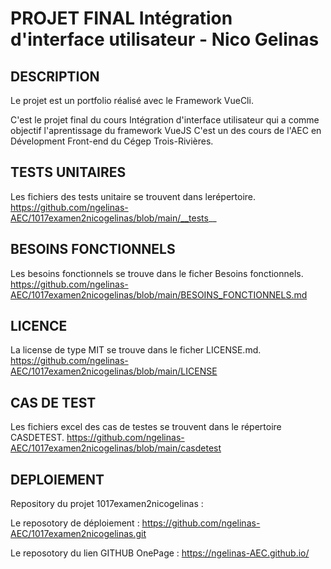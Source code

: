 # PROJET FINAL Intégration d'interface utilisateur - Nico Gelinas

## DESCRIPTION 

Le projet est un portfolio réalisé avec le Framework VueCli.

C'est le projet final du cours Intégration d'interface utilisateur qui a comme objectif l'aprentissage du framework VueJS
C'est un des cours de l'AEC en Dévelopment Front-end du Cégep Trois-Rivières.


## TESTS UNITAIRES

Les fichiers des tests unitaire se trouvent dans lerépertoire. 
https://github.com/ngelinas-AEC/1017examen2nicogelinas/blob/main/__tests__


## BESOINS FONCTIONNELS

Les besoins fonctionnels se trouve dans le ficher Besoins fonctionnels.
https://github.com/ngelinas-AEC/1017examen2nicogelinas/blob/main/BESOINS_FONCTIONNELS.md


## LICENCE

La license de type MIT se trouve dans le ficher LICENSE.md.
https://github.com/ngelinas-AEC/1017examen2nicogelinas/blob/main/LICENSE


## CAS DE TEST

Les fichiers excel des cas de testes se trouvent dans le répertoire CASDETEST.
https://github.com/ngelinas-AEC/1017examen2nicogelinas/blob/main/casdetest


## DEPLOIEMENT

Repository du projet 1017examen2nicogelinas :

Le reposotory de déploiement : 
https://github.com/ngelinas-AEC/1017examen2nicogelinas.git

Le reposotory du lien GITHUB OnePage : 
https://ngelinas-AEC.github.io/
